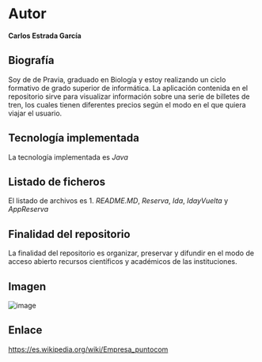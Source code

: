 # Autor
**Carlos Estrada García**

## Biografía
Soy de de Pravia, graduado en Biología y estoy realizando un ciclo formativo de grado superior de informática. 
La aplicación contenida en el repositorio sirve para visualizar información sobre una serie de billetes de tren, los cuales tienen diferentes precios según el modo en el que quiera viajar el usuario. 

## Tecnología implementada
La tecnología implementada es *Java*

## Listado de ficheros
El listado de archivos es 1. *README.MD*, *Reserva*, *Ida*, *IdayVuelta* y *AppReserva*

## Finalidad del repositorio
La finalidad del repositorio es organizar, preservar y difundir en el modo de acceso abierto recursos científicos y académicos de las instituciones.

## Imagen
![image](https://user-images.githubusercontent.com/98738717/159670525-b69b081f-c105-4d2b-b714-88e700710f56.png)

## Enlace
https://es.wikipedia.org/wiki/Empresa_puntocom
